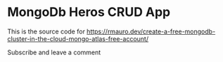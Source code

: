 # MongoDb Heros CRUD App

This is the source code for https://rmauro.dev/create-a-free-mongodb-cluster-in-the-cloud-mongo-atlas-free-account/

Subscribe and leave a comment
